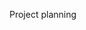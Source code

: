 <span id="title">Project planning</span>

<div id="body">

<include src="workBreakdownStructure/unit-inParent-asPanel.md" boilerplate />
<include src="milestones/unit-inParent-asPanel.md" boilerplate />
<include src="buffers/unit-inParent-asPanel.md" boilerplate />
<include src="issueTrackers/unit-inParent-asPanel.md" boilerplate />
<include src="ganttCharts/unit-inParent-asPanel.md" boilerplate />
<include src="pertCharts/unit-inParent-asPanel.md" boilerplate />

</div>
